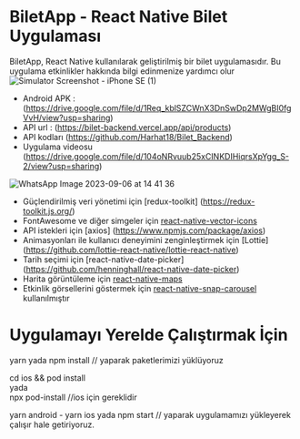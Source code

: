 # BiletApp - React Native Bilet Uygulaması

BiletApp, React Native kullanılarak geliştirilmiş bir bilet uygulamasıdır. Bu uygulama etkinlikler hakkında bilgi edinmenize yardımcı olur
![Simulator Screenshot - iPhone SE (1)](https://github.com/Harhat18/BiletApp/assets/111196660/5890fde2-a120-4c22-b141-bcacebb0d510)


- Android APK : (https://drive.google.com/file/d/1Req_kblSZCWnX3DnSwDp2MWgBI0fgVvH/view?usp=sharing)
- API url : (https://bilet-backend.vercel.app/api/products)
- API kodları (https://github.com/Harhat18/Bilet_Backend)
- Uygulama videosu (https://drive.google.com/file/d/104oNRvuub25xCINKDIHiqrsXpYgg_S-2/view?usp=sharing)

![WhatsApp Image 2023-09-06 at 14 41 36](https://github.com/Harhat18/BiletApp_v2/assets/111196660/9a1ba13b-93ba-4b33-b8d1-a02f0f140d35)

- Güçlendirilmiş veri yönetimi için [redux-toolkit] (https://redux-toolkit.js.org/)
- FontAwesome ve diğer simgeler için [react-native-vector-icons](https://github.com/oblador/react-native-vector-icons)
- API istekleri için [axios] (https://www.npmjs.com/package/axios)
- Animasyonları ile kullanıcı deneyimini zenginleştirmek için [Lottie] (https://github.com/lottie-react-native/lottie-react-native)
- Tarih seçimi için [react-native-date-picker] (https://github.com/henninghall/react-native-date-picker)
- Harita görüntüleme için [react-native-maps](https://github.com/react-native-maps/react-native-maps)
- Etkinlik görsellerini göstermek için [react-native-snap-carousel](https://github.com/meliorence/react-native-snap-carousel) kullanılmıştır

# Uygulamayı Yerelde Çalıştırmak İçin

yarn
yada
npm install // yaparak paketlerimizi yüklüyoruz

cd ios && pod install  
yada  
npx pod-install //ios için gereklidir

yarn android - yarn ios
yada
npm start // yaparak uygulamamızı yükleyerek çalışır hale getiriyoruz.

